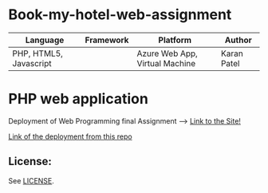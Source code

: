 # Book-my-hotel-web-assignment

| Language | Framework | Platform | Author |
| -------- | -------- |--------|--------|
| PHP, HTML5, Javascript |  | Azure Web App, Virtual Machine| Karan Patel |


# PHP web application

Deployment of Web Programming final Assignment  -->
[Link to the Site!](http://bookmyhotel.azurewebsites.net/)

[Link of the deployment from this repo](http://book-my-hotel-db-git-passage.azurewebsites.net/)

## License:

See [LICENSE](LICENSE).
